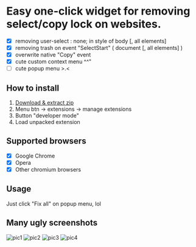 # Easy one-click widget for removing select/copy lock on websites.

- [x] removing user-select : none; in style of body [, all elements]
- [x] removing trash on event "SelectStart" ( document [, all elements] )
- [x] overwrite native "Copy" event
- [x] cute custom context menu ^^"
- [ ] cute popup menu >.<

## How to install

1. [Download & extract zip](https://github.com/JustAddAcid/UsrSelecterExtensionChrome/archive/master.zip)
2. Menu btn -> extensions -> manage extensions
3. Button "developer mode"
4. Load unpacked extension

## Supported browsers

- [x] Google Chrome
- [x] Opera
- [x] Other chromium browsers

## Usage

 Just click "Fix all" on popup menu, lol

## Many ugly screenshots

![pic1](http://s009.radikal.ru/i310/1701/8b/c5acb84376b8.png)
![pic2](http://s020.radikal.ru/i709/1701/50/9cff6a689ff8.png)
![pic3](http://s010.radikal.ru/i311/1701/72/bf1fea981218.png)
![pic4](http://s019.radikal.ru/i639/1701/76/3b714eee8fbe.png)
